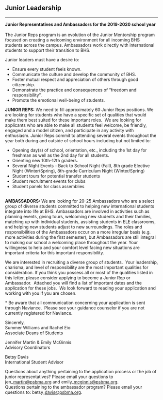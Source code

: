 Junior Leadership
-----------------

* * *

**Junior Representatives and Ambassadors for the 2019-2020 school year    
​**  
The Junior Reps program is an evolution of the Junior Mentorship program focused on creating a welcoming environment for all incoming BHS students across the campus. Ambassadors work directly with international students to support their transition to BHS.  
  
Junior leaders must have a desire to:

*   Ensure every student feels known.
*   Communicate the culture and develop the community of BHS.
*   Foster mutual respect and appreciation of others through good citizenship.
*   Demonstrate the practice and consequences of “freedom and responsibility”.
*   Promote the emotional well-being of students.

  
**JUNIOR REPS:** We need to fill approximately 60 Junior Reps positions. We are looking for students who have a specific set of qualities that would make them best suited for these important roles.  We are looking for applicants who are able to make all students feel welcome, be friendly, engaged and a model citizen, and participate in any activity with enthusiasm. Junior Reps commit to attending several events throughout the year both during and outside of school hours including but not limited to:

*   Opening day(s) of school, orientation, etc., including the 1st day for freshman as well as the 2nd day for all students.  
*   Orienting new 10th-12th graders.  
*   Several Night Events - Back to School Night (Fall), 8th grade Elective Night (Winter/Spring), 8th-grade Curriculum Night (Winter/Spring)
*   Student tours for potential transfer students
*   Student recruitment events for clubs
*   Student panels for class assemblies 

                 
**AMBASSADORS:** We are looking for 20-25 Ambassadors who are a select group of diverse students committed to helping new international students integrate into life at BHS. Ambassadors are involved in activities such as planning events, giving tours, welcoming new students and their families, matching up with individual students, assisting students in ELE classrooms, and helping new students adjust to new surroundings. The roles and responsibilities of the Ambassadors occur on a more irregular basis (e.g. more activities during the first semester), but Ambassadors are still integral to making our school a welcoming place throughout the year. Your willingness to help and your comfort level facing new situations are important criteria for this important responsibility.  
  
We are interested in recruiting a diverse group of students.  Your leadership, charisma, and level of responsibility are the most important qualities for consideration. If you think you possess all or most of the qualities listed in this letter, please consider applying to become a Junior Rep or Ambassador.  Attached you will find a list of important dates and the application for these jobs.  We look forward to reading your application and working with you if you are chosen.   
  
\* Be aware that all communication concerning your application is sent through Naviance.  Please see your guidance counselor if you are not currently registered for Naviance.  
  
Sincerely,  
Summer Williams and Rachel Eio              
Associate Deans of Students                     
  
Jennifer Martin & Emily McGinnis  
Advisory Coordinators  
  
Betsy Davis  
International Student Advisor  
  
Questions about anything pertaining to the application process or the job of junior representatives? Please email your questions to jen\_martin@psbma.org and emily\_mcginnis@psbma.org.   
Questions pertaining to the ambassador program? Please email your questions to: betsy\_davis@psbma.org.
